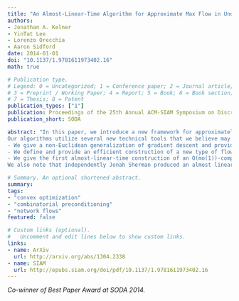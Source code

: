 ```yaml
---
title: "An Almost-Linear-Time Algorithm for Approximate Max Flow in Undirected Graphs, and its Multicommodity Generalizations"
authors: 
- Jonathan A. Kelner
- YinTat Lee
- Lorenzo Orecchia
- Aaron Sidford
date: 2014-01-01
doi: "10.1137/1.9781611973402.16"
math: true

# Publication type.
# Legend: 0 = Uncategorized; 1 = Conference paper; 2 = Journal article;
# 3 = Preprint / Working Paper; 4 = Report; 5 = Book; 6 = Book section;
# 7 = Thesis; 8 = Patent
publication_types: ["1"]
publication: Proceedings of the 25th Annual ACM-SIAM Symposium on Discrete Algorithms
publication_short: SODA

abstract: "In this paper, we introduce a new framework for approximately solving flow problems in capacitated, undirected graphs and apply it to provide asymptotically faster algorithms for the maximum s-t flow and maximum concurrent multicommodity flow problems. For graphs with n vertices and m edges, it allows us to find an ϵ-approximate maximum s-t flow in time $O(m1+o(1)ϵ−2)$, improving on the previous best bound of $Õ (mn1/3poly(1/ϵ)).$ Applying the same framework in the multicommodity setting solves a maximum concurrent multicommodity flow problem with k commodities in $O(m1+o(1)ϵ−2k2$ time, improving on the existing bound of $Õ(m4/3poly(k,ϵ−1)$.
Our algorithms utilize several new technical tools that we believe may be of independent interest:
- We give a non-Euclidean generalization of gradient descent and provide bounds on its performance. Using this, we show how to reduce approximate maximum flow and maximum concurrent flow to the efficient construction of oblivious routings with a low competitive ratio.
- We define and provide an efficient construction of a new type of flow sparsifier. In addition to providing the standard properties of a cut sparsifier our construction allows for flows in the sparse graph to be routed (very efficiently) in the original graph with low congestion.
- We give the first almost-linear-time construction of an O(mo(1))-competitive oblivious routing scheme. No previous such algorithm ran in time better than Ω̃ (mn).
We also note that independently Jonah Sherman produced an almost linear time algorithm for maximum flow and we thank him for coordinating submissions."

# Summary. An optional shortened abstract.
summary: 
tags:
- "convex optimization"
- "combinatorial preconditioning"
- "network flows"
featured: false

# Custom links (optional).
#   Uncomment and edit lines below to show custom links.
links:
- name: ArXiv
  url: http://arxiv.org/abs/1304.2338
- name: SIAM
  url: http://epubs.siam.org/doi/pdf/10.1137/1.9781611973402.16
---
```


 *Co-winner of Best Paper Award at SODA 2014.*
